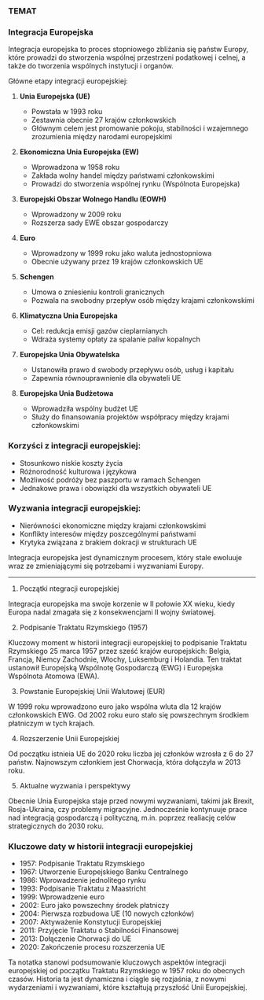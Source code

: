 ### TEMAT

### Integracja Europejska

Integracja europejska to proces stopniowego zbliżania się państw Europy, które prowadzi do stworzenia wspólnej przestrzeni podatkowej i celnej, a także do tworzenia wspólnych instytucji i organów.

Główne etapy integracji europejskiej:

1. **Unia Europejska (UE)**
   - Powstała w 1993 roku
   - Zestawnia obecnie 27 krajów członkowskich
   - Głównym celem jest promowanie pokoju, stabilności i wzajemnego zrozumienia między narodami europejskimi

2. **Ekonomiczna Unia Europejska (EW)**
   - Wprowadzona w 1958 roku
   - Zakłada wolny handel między państwami członkowskimi
   - Prowadzi do stworzenia wspólnej rynku (Wspólnota Europejska)

3. **Europejski Obszar Wolnego Handlu (EOWH)**
   - Wprowadzony w 2009 roku
   - Rozszerza sady EWE obszar gospodarczy

4. **Euro**
   - Wprowadzony w 1999 roku jako waluta jednostopniowa
   - Obecnie używany przez 19 krajów członkowskich UE

5. **Schengen**
   - Umowa o zniesieniu kontroli granicznych
   - Pozwala na swobodny przepływ osób między krajami członkowskimi

6. **Klimatyczna Unia Europejska**
   - Cel: redukcja emisji gazów cieplarnianych
   - Wdraża systemy opłaty za spalanie paliw kopalnych

7. **Europejska Unia Obywatelska**
   - Ustanowiła prawo d swobody przepływu osób, usług i kapitału
   - Zapewnia równouprawnienie dla obywateli UE

8. **Europejska Unia Budżetowa**
   - Wprowadziła wspólny budżet UE
   - Służy do finansowania projektów współpracy między krajami członkowskimi

### Korzyści z integracji europejskiej:

- Stosunkowo niskie koszty życia
- Różnorodność kulturowa i językowa
- Możliwość podróży bez paszportu w ramach Schengen
- Jednakowe prawa i obowiązki dla wszystkich obywateli UE

### Wyzwania integracji europejskiej:

- Nierówności ekonomiczne między krajami członkowskimi
- Konflikty interesów między poszcególnymi państwami
- Krytyka związana z brakiem dokracji w strukturach UE

Integracja europejska jest dynamicznym procesem, który stale ewoluuje wraz ze zmieniającymi się potrzebami i wyzwaniami Europy.

---

1. Początki ntegracji europejskiej

Integracja europejska ma swoje korzenie w II połowie XX wieku, kiedy Europa nadal zmagała się z konsekwencjami II wojny światowej.

2. Podpisanie Traktatu Rzymskiego (1957)

Kluczowy moment w historii integracji europejskiej to podpisanie Traktatu Rzymskiego 25 marca 1957 przez sześć krajów europejskich: Belgia, Francja, Niemcy Zachodnie, Włochy, Luksemburg i Holandia. Ten traktat ustanowił Europejską Wspólnotę Gospodarczą (EWG) i Europejska Wspólnota Atomowa (EWA).

3. Powstanie Europejskiej Unii Walutowej (EUR)

W 1999 roku wprowadzono euro jako wspólna wluta dla 12 krajów członkowskich EWG. Od 2002 roku euro stało się powszechnym środkiem płatniczym w tych krajach.

4. Rozszerzenie Unii Europejskiej

Od początku istnieia UE do 2020 roku liczba jej członków wzrosła z 6 do 27 państw. Najnowszym członkiem jest Chorwacja, która dołączyła w 2013 roku.

5. Aktualne wyzwania i perspektywy

Obecnie Unia Europejska staje przed nowymi wyzwaniami, takimi jak Brexit, Rosja-Ukraina, czy problemy migracyjne. Jednocześnie kontynuuje prace nad integracją gospodarczą i polityczną, m.in. poprzez realiację celów strategicznych do 2030 roku.

### Kluczowe daty w historii integracji europejskiej

- 1957: Podpisanie Traktatu Rzymskiego
- 1967: Utworzenie Europejskiego Banku Centralnego
- 1986: Wprowadzenie jednolitego rynku
- 1993: Podpisanie Traktatu z Maastricht
- 1999: Wprowadzenie euro
- 2002: Euro jako powszechny środek płatniczy
- 2004: Pierwsza rozbudowa UE (10 nowych członków)
- 2007: Aktyważenie Konstytucji Europejskiej
- 2011: Przyjęcie Traktatu o Stabilności Finansowej
- 2013: Dołączenie Chorwacji do UE
- 2020: Zakończenie procesu rozszerzenia UE

Ta notatka stanowi podsumowanie kluczowych aspektów integracji europejskiej od początku Traktatu Rzymskiego w 1957 roku do obecnych czasów. Historia ta jest dynamiczna i ciągle się rozjaśnia, z nowymi wydarzeniami i wyzwaniami, które kształtują przyszłość Unii Europejskiej.
